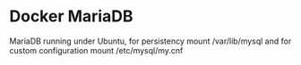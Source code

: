 # Docker MariaDB
MariaDB running under Ubuntu, for persistency mount /var/lib/mysql and for custom configuration mount /etc/mysql/my.cnf
